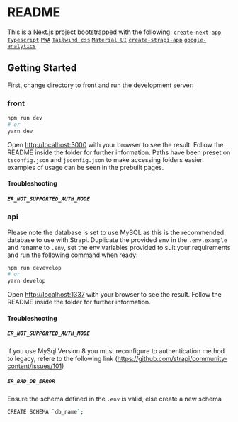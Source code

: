 # README
This is a [Next.js](https://nextjs.org/) project bootstrapped with the following:
[`create-next-app`](https://github.com/vercel/next.js/tree/canary/packages/create-next-app)
[`Typescript`](https://nextjs.org/docs/basic-features/typescript)
[`PWA`](https://github.com/shadowwalker/next-pwa)
[`Tailwind css`](https://github.com/tailwindlabs/tailwindcss)
[`Material UI`](https://mui.com)
[`create-strapi-app`](https://github.com/strapi/strapi)
[`google-analytics`](https://analytics.google.com/analytics/web/)

## Getting Started
First, change directory to front and run the development server:
### front
```bash
npm run dev
# or
yarn dev
```

Open [http://localhost:3000](http://localhost:3000) with your browser to see the result.
Follow the README inside the folder for further information.
Paths have been preset on `tsconfig.json` and `jsconfig.json` to make accessing folders easier. examples of usage can be seen in the prebuilt pages.

#### Troubleshooting
##### `ER_NOT_SUPPORTED_AUTH_MODE`

### api
Please note the database is set to use MySQL as this is the recommended database to use with Strapi.
Duplicate the provided env in the `.env.example` and rename to `.env`, set the env variables provided to suit your requirements and run the following command when ready:
```bash
npm run devevelop
# or
yarn develop
```
Open [http://localhost:1337](http://localhost:1337) with your browser to see the result.
Follow the README inside the folder for further information.

#### Troubleshooting
##### `ER_NOT_SUPPORTED_AUTH_MODE`
if you use MySql Version 8 you must reconfigure to authentication method to legacy, refere to the following link (https://github.com/strapi/community-content/issues/101)
##### `ER_BAD_DB_ERROR`
Ensure the schema defined in the `.env` is valid, else create a new schema
```bash 
CREATE SCHEMA `db_name`;
```
